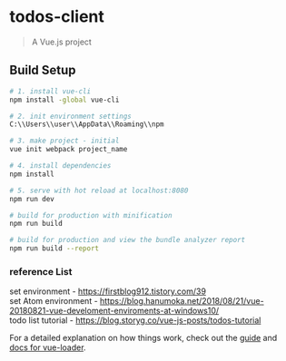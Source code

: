 # todos-client

> A Vue.js project

## Build Setup

``` bash
# 1. install vue-cli
npm install -global vue-cli

# 2. init environment settings
C:\\Users\\user\\AppData\\Roaming\\npm

# 3. make project - initial
vue init webpack project_name

# 4. install dependencies
npm install 

# 5. serve with hot reload at localhost:8080
npm run dev

# build for production with minification
npm run build

# build for production and view the bundle analyzer report
npm run build --report
```

### reference List
set environment - https://firstblog912.tistory.com/39<br>
set Atom environment - https://blog.hanumoka.net/2018/08/21/vue-20180821-vue-develoment-enviroments-at-windows10/<br>
todo list tutorial - https://blog.storyg.co/vue-js-posts/todos-tutorial<br>

For a detailed explanation on how things work, check out the [guide](http://vuejs-templates.github.io/webpack/) and [docs for vue-loader](http://vuejs.github.io/vue-loader).
